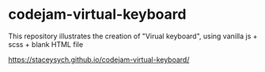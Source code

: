 # codejam-virtual-keyboard
This repository illustrates the creation of "Virual keyboard", using vanilla js + scss + blank HTML file


https://staceysych.github.io/codejam-virtual-keyboard/
